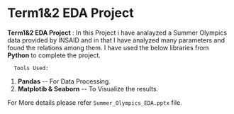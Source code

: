 # Term1&2 EDA Project


**Term1&2 EDA Project** : In this Project i have analayzed a Summer Olympics data provided by INSAID and in that I have analyzed many parameters and found the relations among them. I have used the below libraries from **Python** to complete the project.

      Tools Used:
   1. **Pandas** -- For Data Processing.
   2. **Matplotib & Seaborn** -- To Visualize the results.
	  
 For More details please refer `Summer_Olympics_EDA.pptx` file.
